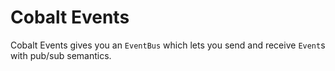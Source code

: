 # Cobalt Events

Cobalt Events gives you an `EventBus` which lets you send and receive `Event`s with pub/sub semantics.



